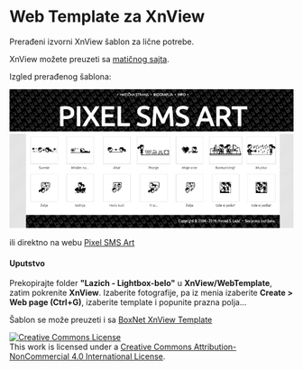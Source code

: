 # Web Template za XnView


Prerađeni izvorni XnView šablon za lične potrebe.

XnView možete preuzeti sa [matičnog sajta](https://www.xnview.com/en/xnview/).

Izgled prerađenog šablona:

![IDP na Free Design Group](https://github.com/Lazich/Web_Temp_XnView/blob/master/img/template-view.png)

ili direktno na webu [Pixel SMS Art](https://lazich.info/2003_2015/pixel_sms_art/index.html)

#### Uputstvo
Prekopirajte folder **"Lazich - Lightbox-belo"** u **XnView/WebTemplate**, zatim pokrenite **XnView**.
Izaberite fotografije, pa iz menia izaberite **Create > Web page (Ctrl+G)**, izaberite template i popunite prazna polja...

Šablon se može preuzeti i sa  [BoxNet XnView Template](https://app.box.com/s/d01nkqrhq31qdn2lekyk2e1of83g50ui)


<a rel="license" href="http://creativecommons.org/licenses/by-nc/4.0/"><img alt="Creative Commons License" style="border-width:0" src="https://i.creativecommons.org/l/by-nc/4.0/88x31.png" /></a><br />This work is licensed under a <a rel="license" href="http://creativecommons.org/licenses/by-nc/4.0/">Creative Commons Attribution-NonCommercial 4.0 International License</a>.
